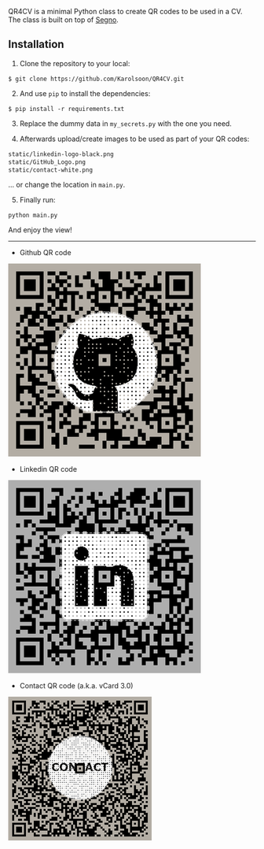 QR4CV is a minimal Python class to create QR codes to be used in a CV. The class is built on top of [Segno](https://github.com/heuer/segno).

## Installation
1. Clone the repository to your local:
```
$ git clone https://github.com/Karolsoon/QR4CV.git
```

2. And use `pip` to install the dependencies:
```
$ pip install -r requirements.txt
```

3. Replace the dummy data in `my_secrets.py` with the one you need.


4. Afterwards upload/create images to be used as part of your QR codes:
```
static/linkedin-logo-black.png
static/GitHub_Logo.png
static/contact-white.png
```

... or change the location in `main.py`.


5. Finally run:
```
python main.py
```

And enjoy the view!

<hr>

- Github QR code

![QR Code with a link to my github page](example_output/github_qr.png)

- Linkedin QR code

![QR Code with a link to my linkedin page](example_output/linkedin_qr.png)

- Contact QR code (a.k.a. vCard 3.0)

![QR Code with dummy contact data](example_output/contact_qr.png)
